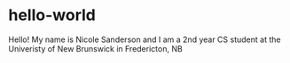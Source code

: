 # hello-world
Hello!
My name is Nicole Sanderson and I am a 2nd year CS student at the Univeristy of New Brunswick in Fredericton, NB
